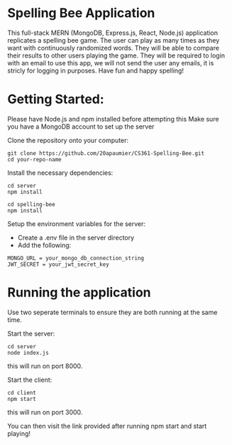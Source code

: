 # Spelling Bee Application
This full-stack MERN (MongoDB, Express.js, React, Node.js) application replicates a spelling bee game. The user can play as many times as they want with continuously randomized words. They will be able to compare their results to other users playing the game. They will be required to login with an email to use this app, we will not send the user any emails, it is stricly for logging in purposes. Have fun and happy spelling!


# Getting Started:
Please have Node.js and npm installed before attempting this
Make sure you have a MongoDB account to set up the server

Clone the repository onto your computer:
``` 
git clone https://github.com/20apaumier/CS361-Spelling-Bee.git
cd your-repo-name
```

Install the necessary dependencies:
```
cd server
npm install
```
```
cd spelling-bee
npm install
```

Setup the environment variables for the server:
- Create a .env file in the server directory
- Add the following:

```
MONGO_URL = your_mongo_db_connection_string
JWT_SECRET = your_jwt_secret_key
```

# Running the application
Use two seperate terminals to ensure they are both running at the same time.

Start the server:
```
cd server
node index.js
```
this will run on port 8000.

Start the client:
```
cd client
npm start
```
this will run on port 3000.

You can then visit the link provided after running npm start and start playing!
